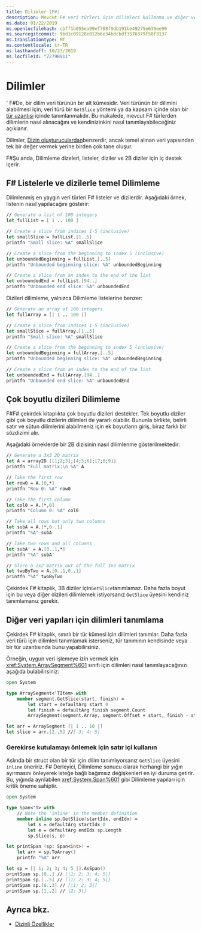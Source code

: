 ```yaml
---
title: Dilimler (F#)
description: Mevcut F# veri türleri için dilimleri kullanma ve diğer veri türleri için kendi dilimlerinizi tanımlama hakkında bilgi edinin.
ms.date: 01/22/2019
ms.openlocfilehash: cbff1b055ea99ef708f9db191be49275e630ee90
ms.sourcegitcommit: 9bd1c09128e012b6e34bdcbdf3576379f58f3137
ms.translationtype: MT
ms.contentlocale: tr-TR
ms.lasthandoff: 10/23/2019
ms.locfileid: "72798911"
---
```

# <a name="slices"></a>Dilimler

' F#De, bir dilim veri türünün bir alt kümesidir. Veri türünün bir dilimini alabilmesi için, veri türü bir `GetSlice` yöntemi ya da kapsam içinde olan bir [tür uzantısı](type-extensions.md) içinde tanımlanmalıdır. Bu makalede, mevcut F# türlerden dilimlerin nasıl alınacağını ve kendinizinkini nasıl tanımlayabileceğiniz açıklanır.

Dilimler, [Dizin oluşturuculardan](./members/indexed-properties.md)benzerdir, ancak temel alınan veri yapısından tek bir değer vermek yerine birden çok tane oluşur.

F#Şu anda, Dilimleme dizeleri, listeler, diziler ve 2B diziler için iç destek içerir.

## <a name="basic-slicing-with-f-lists-and-arrays"></a>F# Listelerle ve dizilerle temel Dilimleme

Dilimlenmiş en yaygın veri türleri F# listeler ve dizilerdir. Aşağıdaki örnek, listenin nasıl yapılacağını gösterir:

```fsharp
// Generate a list of 100 integers
let fullList = [ 1 .. 100 ]

// Create a slice from indices 1-5 (inclusive)
let smallSlice = fullList.[1..5]
printfn "Small slice: %A" smallSlice

// Create a slice from the beginning to index 5 (inclusive)
let unboundedBeginning = fullList.[..5]
printfn "Unbounded beginning slice: %A" unboundedBeginning

// Create a slice from an index to the end of the list
let unboundedEnd = fullList.[94..]
printfn "Unbounded end slice: %A" unboundedEnd
```

Dizileri dilimleme, yalnızca Dilimleme listelerine benzer:

```fsharp
// Generate an array of 100 integers
let fullArray = [| 1 .. 100 |]

// Create a slice from indices 1-5 (inclusive)
let smallSlice = fullArray.[1..5]
printfn "Small slice: %A" smallSlice

// Create a slice from the beginning to index 5 (inclusive)
let unboundedBeginning = fullArray.[..5]
printfn "Unbounded beginning slice: %A" unboundedBeginning

// Create a slice from an index to the end of the list
let unboundedEnd = fullArray.[94..]
printfn "Unbounded end slice: %A" unboundedEnd
```

## <a name="slicing-multidimensional-arrays"></a>Çok boyutlu dizileri Dilimleme

F#F# çekirdek kitaplıkta çok boyutlu dizileri destekler. Tek boyutlu diziler gibi çok boyutlu dizilerin dilimleri de yararlı olabilir. Bununla birlikte, belirli satır ve sütun dilimlerini alabilmeniz için ek boyutların giriş, biraz farklı bir sözdizimi alır.

Aşağıdaki örneklerde bir 2B dizisinin nasıl dilimlenme gösterilmektedir:

```fsharp
// Generate a 3x3 2D matrix
let A = array2D [[1;2;3];[4;5;6];[7;8;9]]
printfn "Full matrix:\n %A" A

// Take the first row
let row0 = A.[0,*]
printfn "Row 0: %A" row0

// Take the first column
let col0 = A.[*,0]
printfn "Column 0: %A" col0

// Take all rows but only two columns
let subA = A.[*,0..1]
printfn "%A" subA

// Take two rows and all columns
let subA' = A.[0..1,*]
printfn "%A" subA'

// Slice a 2x2 matrix out of the full 3x3 matrix
let twoByTwo = A.[0..1,0..1]
printfn "%A" twoByTwo
```

Çekirdek F# kitaplık, 3B diziler için`GetSlice`tanımlamaz. Daha fazla boyut için bu veya diğer dizileri dilimlemek istiyorsanız `GetSlice` üyesini kendiniz tanımlamanız gerekir.

## <a name="defining-slices-for-other-data-structures"></a>Diğer veri yapıları için dilimleri tanımlama

Çekirdek F# kitaplık, sınırlı bir tür kümesi için dilimleri tanımlar. Daha fazla veri türü için dilimleri tanımlamak isterseniz, tür tanımının kendisinde veya bir tür uzantısında bunu yapabilirsiniz.

Örneğin, uygun veri işlemeye izin vermek için <xref:System.ArraySegment%601> sınıfı için dilimleri nasıl tanımlayacağınızı aşağıda bulabilirsiniz:

```fsharp
open System

type ArraySegment<'TItem> with
    member segment.GetSlice(start, finish) =
        let start = defaultArg start 0
        let finish = defaultArg finish segment.Count
        ArraySegment(segment.Array, segment.Offset + start, finish - start)

let arr = ArraySegment [| 1 .. 10 |]
let slice = arr.[2..5] //[ 3; 4; 5]
```

### <a name="use-inlining-to-avoid-boxing-if-it-is-necessary"></a>Gerekirse kutulamayı önlemek için satır içi kullanın

Aslında bir struct olan bir tür için dilim tanımlıyorsanız `GetSlice` üyesini `inline` öneririz. F# Derleyici, Dilimleme sonucu olarak herhangi bir yığın ayırmasını önleyerek isteğe bağlı bağımsız değişkenleri en iyi duruma getirir. Bu, yığında ayrılabilen <xref:System.Span%601> gibi Dilimleme yapıları için kritik öneme sahiptir.

```fsharp
open System

type Span<'T> with
    // Note the 'inline' in the member definition
    member inline sp.GetSlice(startIdx, endIdx) =
        let s = defaultArg startIdx 0
        let e = defaultArg endIdx sp.Length
        sp.Slice(s, e)

let printSpan (sp: Span<int>) =
    let arr = sp.ToArray()
    printfn "%A" arr

let sp = [| 1; 2; 3; 4; 5 |].AsSpan()
printSpan sp.[0..] // [|1; 2; 3; 4; 5|]
printSpan sp.[..5] // [|1; 2; 3; 4; 5|]
printSpan sp.[0..3] // [|1; 2; 3|]
printSpan sp.[1..2] // |2; 3|]
```

## <a name="see-also"></a>Ayrıca bkz.

- [Dizinli Özellikler](./members/indexed-properties.md)
